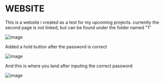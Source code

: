 # WEBSITE
This is a website i created as a test for my upcoming projects.
currently the second page is not linked, but can be found under the folder named "1"



![image](https://github.com/PRVSNL/WEBSITE-test-1/assets/144682583/69aed3c2-9212-4c9d-9ccd-811f2364af51)

Added a hold button after the password is correct

![image](https://github.com/PRVSNL/WEBSITE-test-1/assets/144682583/6a4b9898-6d9a-490b-9e56-53653b5186b2)

And this is where you land after inputing the correct password

![image](https://github.com/PRVSNL/WEBSITE-test-1/assets/144682583/5222c09a-54bd-4529-96c0-283b3663e217)
